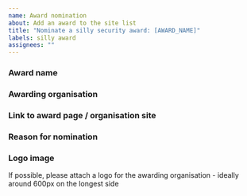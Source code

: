 ```yaml
---
name: Award nomination
about: Add an award to the site list
title: "Nominate a silly security award: [AWARD_NAME]"
labels: silly award
assignees: ""
---
```


### Award name

### Awarding organisation

### Link to award page / organisation site

### Reason for nomination

### Logo image

If possible, please attach a logo for the awarding organisation - ideally around 600px on the longest side

